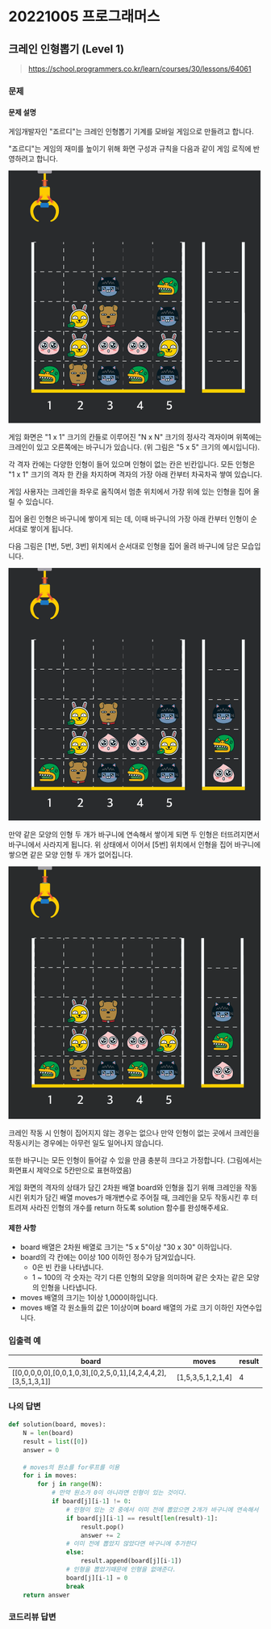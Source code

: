 # 20221005 프로그래머스

## 크레인 인형뽑기 (Level 1)
> https://school.programmers.co.kr/learn/courses/30/lessons/64061

### 문제
#### 문제 설명
게임개발자인 "죠르디"는 크레인 인형뽑기 기계를 모바일 게임으로 만들려고 합니다.

"죠르디"는 게임의 재미를 높이기 위해 화면 구성과 규칙을 다음과 같이 게임 로직에 반영하려고 합니다.

![](image/크래인인형뽑기1.png)

게임 화면은 "1 x 1" 크기의 칸들로 이루어진 "N x N" 크기의 정사각 격자이며 위쪽에는 크레인이 있고 오른쪽에는 바구니가 있습니다. (위 그림은 "5 x 5" 크기의 예시입니다).

각 격자 칸에는 다양한 인형이 들어 있으며 인형이 없는 칸은 빈칸입니다. 모든 인형은 "1 x 1" 크기의 격자 한 칸을 차지하며 격자의 가장 아래 칸부터 차곡차곡 쌓여 있습니다. 

게임 사용자는 크레인을 좌우로 움직여서 멈춘 위치에서 가장 위에 있는 인형을 집어 올릴 수 있습니다.

집어 올린 인형은 바구니에 쌓이게 되는 데, 이때 바구니의 가장 아래 칸부터 인형이 순서대로 쌓이게 됩니다.

다음 그림은 [1번, 5번, 3번] 위치에서 순서대로 인형을 집어 올려 바구니에 담은 모습입니다.

![](image/크래인인형뽑기2.png)

만약 같은 모양의 인형 두 개가 바구니에 연속해서 쌓이게 되면 두 인형은 터뜨려지면서 바구니에서 사라지게 됩니다. 위 상태에서 이어서 [5번] 위치에서 인형을 집어 바구니에 쌓으면 같은 모양 인형 두 개가 없어집니다.

![](image/크래인인형뽑기3.gif)

크레인 작동 시 인형이 집어지지 않는 경우는 없으나 만약 인형이 없는 곳에서 크레인을 작동시키는 경우에는 아무런 일도 일어나지 않습니다.

또한 바구니는 모든 인형이 들어갈 수 있을 만큼 충분히 크다고 가정합니다. (그림에서는 화면표시 제약으로 5칸만으로 표현하였음)

게임 화면의 격자의 상태가 담긴 2차원 배열 board와 인형을 집기 위해 크레인을 작동시킨 위치가 담긴 배열 moves가 매개변수로 주어질 때, 크레인을 모두 작동시킨 후 터트려져 사라진 인형의 개수를 return 하도록 solution 함수를 완성해주세요.

#### 제한 사항
- board 배열은 2차원 배열로 크기는 "5 x 5"이상 "30 x 30" 이하입니다.
- board의 각 칸에는 0이상 100 이하인 정수가 담겨있습니다.
  - 0은 빈 칸을 나타냅니다.
  - 1 ~ 100의 각 숫자는 각기 다른 인형의 모양을 의미하며 같은 숫자는 같은 모양의 인형을 나타냅니다.
- moves 배열의 크기는 1이상 1,000이하입니다.
- moves 배열 각 원소들의 값은 1이상이며 board 배열의 가로 크기 이하인 자연수입니다.

### 입출력 예
|board|moves|result|
|---|---|---|
|[[0,0,0,0,0],[0,0,1,0,3],[0,2,5,0,1],[4,2,4,4,2],[3,5,1,3,1]]|[1,5,3,5,1,2,1,4]|4|


### 나의 답변
```python
def solution(board, moves):
    N = len(board)
    result = list([0])
    answer = 0

    # moves의 원소를 for루프를 이용
    for i in moves:
        for j in range(N):
            # 만약 원소가 0이 아니라면 인형이 있는 것이다.
            if board[j][i-1] != 0:
                # 인형이 있는 것 중에서 이미 전에 뽑았으면 2개가 바구니에 연속해서 쌓이게 되기때문에 2개가 사라진다.
                if board[j][i-1] == result[len(result)-1]:
                    result.pop()
                    answer += 2
                # 이미 전에 뽑았지 않았다면 바구니에 추가한다
                else:
                    result.append(board[j][i-1])
                # 인형을 뽑았기때문에 인형을 없애준다.
                board[j][i-1] = 0
                break
    return answer
```

### 코드리뷰 답변
```python
```